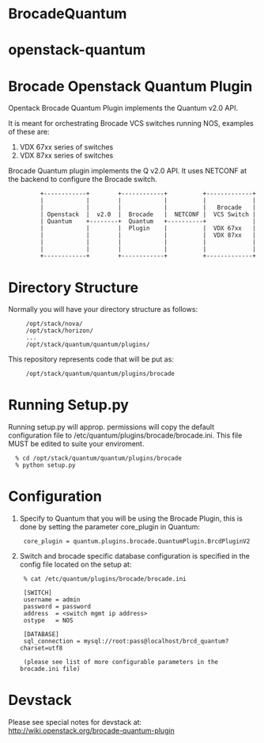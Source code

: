 BrocadeQuantum
==============

openstack-quantum
=================

Brocade Openstack Quantum Plugin
================================

Opentack Brocade Quantum Plugin implements the Quantum v2.0 API.

It is meant for orchestrating Brocade VCS switches running NOS, examples of these are:

   1. VDX 67xx series of switches
   2. VDX 87xx series of switches


Brocade Quantum plugin implements the Q v2.0 API. It uses NETCONF at the backend
to configure the Brocade switch.


             +------------+        +------------+          +-------------+
             |            |        |            |          |             |
             |            |        |            |          |   Brocade   |
             | Openstack  |  v2.0  |  Brocade   |  NETCONF |  VCS Switch |
             | Quantum    +--------+  Quantum   +----------+             |
             |            |        |  Plugin    |          |  VDX 67xx   |
             |            |        |            |          |  VDX 87xx   |
             |            |        |            |          |             |
             |            |        |            |          |             |
             +------------+        +------------+          +-------------+


Directory Structure
===================

Normally you will have your directory structure as follows:

         /opt/stack/nova/
         /opt/stack/horizon/
         ...
         /opt/stack/quantum/quantum/plugins/

This repository represents code that will be put as:

         /opt/stack/quantum/quantum/plugins/brocade


Running Setup.py
================

Running setup.py will approp. permissions will copy the default configuration
file to /etc/quantum/plugins/brocade/brocade.ini. This file MUST be edited to
suite your enviroment.

      % cd /opt/stack/quantum/quantum/plugins/brocade
      % python setup.py


Configuration
=============

1. Specify to Quantum that you will be using the Brocade Plugin, this is done
by setting the parameter core_plugin in Quantum:

        core_plugin = quantum.plugins.brocade.QuantumPlugin.BrcdPluginV2


2. Switch and brocade specific database configuration is specified in the config file located
on the setup at:

        % cat /etc/quantum/plugins/brocade/brocade.ini
        
        [SWITCH]
        username = admin
        password = password
        address  = <switch mgmt ip address>
        ostype   = NOS
        
        [DATABASE]
        sql_connection = mysql://root:pass@localhost/brcd_quantum?charset=utf8
        
        (please see list of more configurable parameters in the brocade.ini file)


Devstack
========

Please see special notes for devstack at:
http://wiki.openstack.org/brocade-quantum-plugin

